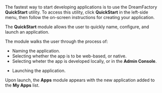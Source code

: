 <p> The fastest way to start developing applications is to use the DreamFactory <b>QuickStart</b> utility. To access this utility, click <b>QuickStart</b> in the left-side menu, then follow the on-screen instructions for creating your application.</p>

<p>The <b>QuickStart</b> module allows the user to quickly name, configure, and launch an application.</p>
<p>The module walks the user through the process of:</p>
<ul>
<li>Naming the application.</li>
<li>Selecting whether the app is to be web-based, or native.</li>
<li>Selecting wheter the app is developed locally, or in the <b>Admin Console</b>.</p>
<li>Launching the application.</li>
</ul>
<p>Upon launch, the <b>Apps</b> module appears with the new application added to the <b>My Apps</b> list.</p>
